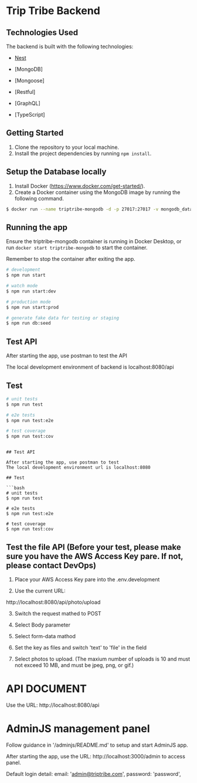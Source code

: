 # Trip Tribe Backend

## Technologies Used

The backend is built with the following technologies:

- [Nest](https://github.com/nestjs/nest)
- [MongoDB]
- [Mongoose]

- [Restful]
- [GraphQL]
- [TypeScript]

## Getting Started

1. Clone the repository to your local machine.
2. Install the project dependencies by running `npm install`.

## Setup the Database locally

1. Install Docker (https://www.docker.com/get-started/).
2. Create a Docker container using the MongoDB image by running the following command.

```bash
$ docker run --name triptribe-mongodb -d -p 27017:27017 -v mongodb_data:/data/db mongo

```

## Running the app

Ensure the triptribe-mongodb container is running in Docker Desktop,
or run `docker start triptribe-mongodb` to start the container.

Remember to stop the container after exiting the app.

```bash
# development
$ npm run start

# watch mode
$ npm run start:dev

# production mode
$ npm run start:prod

# generate fake data for testing or staging
$ npm run db:seed
```

## Test API

After starting the app, use postman to test the API

The local development environment of backend is localhost:8080/api

## Test

```bash
# unit tests
$ npm run test

# e2e tests
$ npm run test:e2e

# test coverage
$ npm run test:cov
```

````

## Test API

After starting the app, use postman to test
The local development environment url is localhost:8080

## Test

```bash
# unit tests
$ npm run test

# e2e tests
$ npm run test:e2e

# test coverage
$ npm run test:cov
````

## Test the file API (Before your test, please make sure you have the AWS Access Key pare. If not, please contact DevOps)

1. Place your AWS Access Key pare into the .env.development

2. Use the current URL:

http://localhost:8080/api/photo/upload

3. Switch the request mathed to POST

4. Select Body parameter

5. Select form-data mathod

6. Set the key as files and switch 'text' to 'file' in the field

7. Select photos to upload. (The maxium number of uploads is 10 and must not exceed 10 MB, and must be jpeg, png, or gif.)

# API DOCUMENT

Use the URL: http://localhost:8080/api

# AdminJS management panel

Follow guidance in '/adminjs/README.md' to setup and start AdminJS app.

After starting the app, use the URL: http://localhost:3000/admin to access panel.

Default login detail:
email: 'admin@triptribe.com',
password: 'password',
